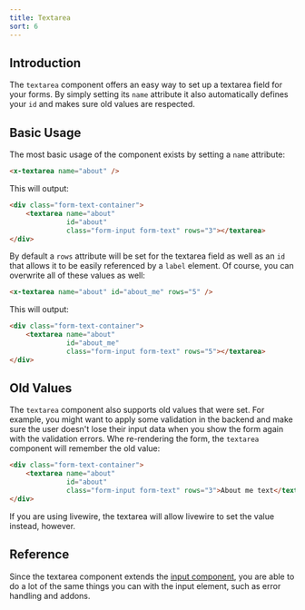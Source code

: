 ```yaml
---
title: Textarea
sort: 6
---
```


## Introduction

The `textarea` component offers an easy way to set up a textarea field for your forms.
By simply setting its `name` attribute it also automatically defines your `id` and makes
sure old values are respected.

## Basic Usage

The most basic usage of the component exists by setting a `name` attribute:

```html
<x-textarea name="about" />
```

This will output:

```html
<div class="form-text-container">
    <textarea name="about"
              id="about"
              class="form-input form-text" rows="3"></textarea>
</div>
```

By default a `rows` attribute will be set for the textarea field as well as an `id` that allows
it to be easily referenced by a `label` element. Of course, you can overwrite all of these
values as well:

```html
<x-textarea name="about" id="about_me" rows="5" />
```

This will output:

```html
<div class="form-text-container">
    <textarea name="about"
              id="about_me"
              class="form-input form-text" rows="5"></textarea>
</div>
```

## Old Values

The `textarea` component also supports old values that were set. For example, you
might want to apply some validation in the backend and make sure the user doesn't
lose their input data when you show the form again with the validation errors. Whe
re-rendering the form, the `textarea` component will remember the old value:

```html
<div class="form-text-container">
    <textarea name="about"
              id="about"
              class="form-input form-text" rows="3">About me text</textarea>
</div>
```

If you are using livewire, the textarea will allow livewire to set the value instead, however.

## Reference

Since the textarea component extends the [input component](/docs/laravel-form-components/v3/components/input), you are able
to do a lot of the same things you can with the input element, such as error handling and addons.
